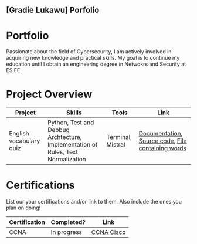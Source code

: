 ## [Gradie Lukawu] Porfolio

# Portfolio

Passionate about the field of Cybersecurity, I am actively involved in acquiring new knowledge and practical skills. 
My goal is to continue my education until I obtain an engineering degree in Netwokrs and Security at ESIEE.


# Project Overview 
|     Project             |                 Skills                      |     Tools         |      Link       |
| ----------------------- | ------------------------------------------- | ----------------- | --------------- |
| English vocabulary quiz | Python, Test and Debbug Archtecture, Implementation of Rules, Text Normalization       | Terminal, Mistral | <a href="mots.txt">Documentation</a>, <a href="script.py"> Source code</a>, <a href="mots.txt">File containing words</a> |


# Certifications 
List our your certifications and/or link to them. Also include the ones you plan on doing!

|     Certification     |               Completed?               |     Link       |
| --------------------  | -------------------------------------- | ---------------| 
| CCNA                  |             In progress                |     <a href="[https://google.com]https://www.cisco.com/site/us/en/learn/training-certifications/certifications/enterprise/ccna/index.html">CCNA Cisco </a>      | 
